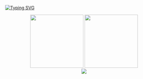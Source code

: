 <!--
**chenjiefeng2001/chenjiefeng2001** is a ✨ _special_ ✨ repository because its `README.md` (this file) appears on your GitHub profile.

Here are some ideas to get you started:

- 🔭 I’m currently working on ...
- 🌱 I’m currently learning ...
- 👯 I’m looking to collaborate on ...
- 🤔 I’m looking for help with ...
- 💬 Ask me about ...
- 📫 How to reach me: ...
- 😄 Pronouns: ...
- ⚡ Fun fact: ...
-->

[![Typing SVG](https://readme-typing-svg.demolab.com?font=JetBrains+Mono&pause=1000&color=4C9EF7&width=435&lines=Fight+for+the+Open+Source)](https://git.io/typing-svg)

<div align="center">
<img height="170px" src="https://github-readme-stats.vercel.app/api?username=chenjiefeng2001" /><span>  </span><img height="170px" src="https://github-readme-stats.vercel.app/api/top-langs/?username=chenjiefeng2001&layout=compact&langs_count=8" />
<span>  </span>
</div>
<div align="center">
    <img  src="https://github-readme-streak-stats.herokuapp.com/?user=chenjiefeng2001" />
</div>
